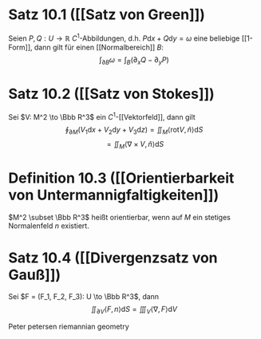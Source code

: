 # Satz 10.1 ([[Satz von Green]])
Seien $P, Q : U \to \mathbb{R}\ C^{1}$-Abbildungen, d.h. $P\mathrm dx + Q\mathrm dy = \omega$ eine beliebige [[1-Form]], dann gilt für einen [[Normalbereich]] $B$:
$$\int_{\partial B}\omega = \int_{B}(\partial_{x}Q - \partial_{y}P)$$
# Satz 10.2 ([[Satz von Stokes]])
Sei $V: M^2 \to \Bbb R^3$ ein $C^1$-[[Vektorfeld]], dann gilt
$$\oint_{\partial M} (V_1\mathrm dx + V_2\mathrm dy + V_3 \mathrm dz) = \iint_M \langle \mathrm{rot}V, \hat n \rangle \mathrm dS$$
$$ = \iint_M \langle \nabla \times V, \hat n \rangle\mathrm dS$$
# Definition 10.3 ([[Orientierbarkeit von Untermannigfaltigkeiten]])
$M^2 \subset \Bbb R^3$ heißt orientierbar, wenn auf $M$ ein stetiges Normalenfeld $n$ existiert.

# Satz 10.4 ([[Divergenzsatz von Gauß]])
Sei $F = (F_1, F_2, F_3): U \to \Bbb R^3$, dann
$$ \iint_{\partial V}\langle F, n \rangle\mathrm dS = \iiint_V \langle \nabla, F\rangle \mathrm dV$$

Peter petersen riemannian geometry